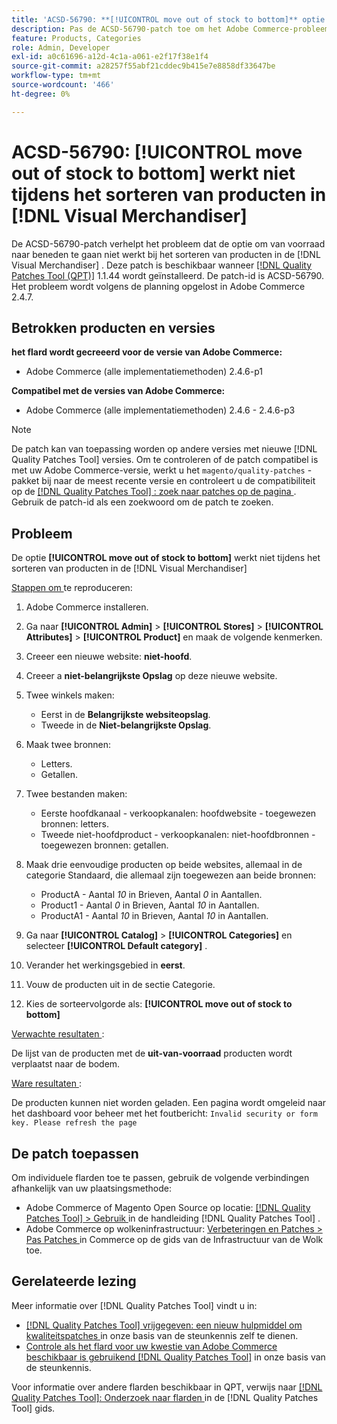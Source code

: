 ```yaml
---
title: 'ACSD-56790: **[!UICONTROL move out of stock to bottom]** optie werkt niet tijdens het sorteren van producten in  [!DNL Visual Merchandiser]'
description: Pas de ACSD-56790-patch toe om het Adobe Commerce-probleem op te lossen waarbij de optie 'van voorraad naar onderkant' niet werkt tijdens het sorteren van producten in Visual Merchandiser.
feature: Products, Categories
role: Admin, Developer
exl-id: a0c61696-a12d-4c1a-a061-e2f17f38e1f4
source-git-commit: a28257f55abf21cddec9b415e7e8858df33647be
workflow-type: tm+mt
source-wordcount: '466'
ht-degree: 0%

---
```


# ACSD-56790: **[!UICONTROL move out of stock to bottom]** werkt niet tijdens het sorteren van producten in [!DNL Visual Merchandiser]

De ACSD-56790-patch verhelpt het probleem dat de optie om van voorraad naar beneden te gaan niet werkt bij het sorteren van producten in de [!DNL Visual Merchandiser] . Deze patch is beschikbaar wanneer [[!DNL Quality Patches Tool (QPT)]](/help/announcements/adobe-commerce-announcements/magento-quality-patches-released-new-tool-to-self-serve-quality-patches.md) 1.1.44 wordt geïnstalleerd. De patch-id is ACSD-56790. Het probleem wordt volgens de planning opgelost in Adobe Commerce 2.4.7.

## Betrokken producten en versies

**het flard wordt gecreeerd voor de versie van Adobe Commerce:**

* Adobe Commerce (alle implementatiemethoden) 2.4.6-p1

**Compatibel met de versies van Adobe Commerce:**

* Adobe Commerce (alle implementatiemethoden) 2.4.6 - 2.4.6-p3

>[!NOTE]
>
>De patch kan van toepassing worden op andere versies met nieuwe [!DNL Quality Patches Tool] versies. Om te controleren of de patch compatibel is met uw Adobe Commerce-versie, werkt u het `magento/quality-patches` -pakket bij naar de meest recente versie en controleert u de compatibiliteit op de [[!DNL Quality Patches Tool] : zoek naar patches op de pagina ](https://experienceleague.adobe.com/tools/commerce-quality-patches/index.html?lang=nl-NL) . Gebruik de patch-id als een zoekwoord om de patch te zoeken.

## Probleem

De optie **[!UICONTROL move out of stock to bottom]** werkt niet tijdens het sorteren van producten in de [!DNL Visual Merchandiser]

<u> Stappen om </u> te reproduceren:

1. Adobe Commerce installeren.
1. Ga naar **[!UICONTROL Admin]** > **[!UICONTROL Stores]** > **[!UICONTROL Attributes]** > **[!UICONTROL Product]** en maak de volgende kenmerken.
1. Creeer een nieuwe website: **niet-hoofd**.
1. Creeer a **niet-belangrijkste Opslag** op deze nieuwe website.
1. Twee winkels maken:

   * Eerst in de **Belangrijkste websiteopslag**.
   * Tweede in de **Niet-belangrijkste Opslag**.

1. Maak twee bronnen:
   * Letters.
   * Getallen.

1. Twee bestanden maken:
   * Eerste hoofdkanaal - verkoopkanalen: hoofdwebsite - toegewezen bronnen: letters.
   * Tweede niet-hoofdproduct - verkoopkanalen: niet-hoofdbronnen - toegewezen bronnen: getallen.

1. Maak drie eenvoudige producten op beide websites, allemaal in de categorie Standaard, die allemaal zijn toegewezen aan beide bronnen:

   * ProductA - Aantal *10* in Brieven, Aantal *0* in Aantallen.
   * Product1 - Aantal *0* in Brieven, Aantal *10* in Aantallen.
   * ProductA1 - Aantal *10* in Brieven, Aantal *10* in Aantallen.

1. Ga naar **[!UICONTROL Catalog]** > **[!UICONTROL Categories]** en selecteer **[!UICONTROL Default category]** .
1. Verander het werkingsgebied in **eerst**.
1. Vouw de producten uit in de sectie Categorie.
1. Kies de sorteervolgorde als: **[!UICONTROL move out of stock to bottom]**

<u> Verwachte resultaten </u>:

De lijst van de producten met de **uit-van-voorraad** producten wordt verplaatst naar de bodem.

<u> Ware resultaten </u>:

De producten kunnen niet worden geladen. Een pagina wordt omgeleid naar het dashboard voor beheer met het foutbericht: `Invalid security or form key. Please refresh the page`

## De patch toepassen

Om individuele flarden toe te passen, gebruik de volgende verbindingen afhankelijk van uw plaatsingsmethode:

* Adobe Commerce of Magento Open Source op locatie: [[!DNL Quality Patches Tool]  > Gebruik ](https://experienceleague.adobe.com/docs/commerce-operations/tools/quality-patches-tool/usage.html?lang=nl-NL) in de handleiding [!DNL Quality Patches Tool] .
* Adobe Commerce op wolkeninfrastructuur: [ Verbeteringen en Patches > Pas Patches ](https://experienceleague.adobe.com/docs/commerce-cloud-service/user-guide/develop/upgrade/apply-patches.html?lang=nl-NL) in Commerce op de gids van de Infrastructuur van de Wolk toe.

## Gerelateerde lezing

Meer informatie over [!DNL Quality Patches Tool] vindt u in:

* [[!DNL Quality Patches Tool]  vrijgegeven: een nieuw hulpmiddel om kwaliteitspatches ](/help/announcements/adobe-commerce-announcements/magento-quality-patches-released-new-tool-to-self-serve-quality-patches.md) in onze basis van de steunkennis zelf te dienen.
* [ Controle als het flard voor uw kwestie van Adobe Commerce beschikbaar is gebruikend  [!DNL Quality Patches Tool]](/help/support-tools/patches-available-in-qpt-tool/check-patch-for-magento-issue-with-magento-quality-patches.md) in onze basis van de steunkennis.

Voor informatie over andere flarden beschikbaar in QPT, verwijs naar [[!DNL Quality Patches Tool]: Onderzoek naar flarden ](https://experienceleague.adobe.com/tools/commerce-quality-patches/index.html?lang=nl-NL) in de [!DNL Quality Patches Tool] gids.
